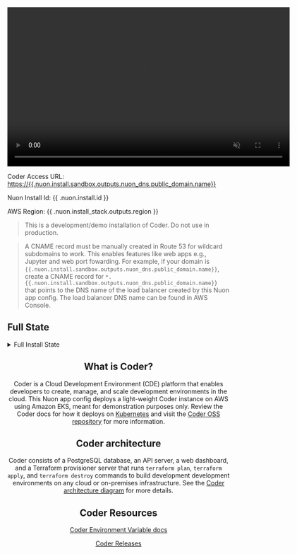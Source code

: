 <center>

  <video autoplay loop muted playsinline width="640" height="360">
    <source src="https://coder.together.agency/videos/logo/sections/0/content/9/value/video.mp4" type="video/mp4">
    Your browser does not support the video tag.
  </video>
</center>


Coder Access URL: [https://{{.nuon.install.sandbox.outputs.nuon_dns.public_domain.name}}](https://{{.nuon.install.sandbox.outputs.nuon_dns.public_domain.name}})

Nuon Install Id: {{ .nuon.install.id }}

AWS Region: {{ .nuon.install_stack.outputs.region }}

> This is a development/demo installation of Coder. Do not use in production.

> A CNAME record must be manually created in Route 53 for wildcard subdomains to work. This enables features like web apps e.g., Jupyter and web port fowarding. For example, if your domain is `{{.nuon.install.sandbox.outputs.nuon_dns.public_domain.name}}`, create a CNAME record for `*.{{.nuon.install.sandbox.outputs.nuon_dns.public_domain.name}}` that points to the DNS name of the load balancer created by this Nuon app config. The load balancer DNS name can be found in AWS Console.

## Full State

<details>
<summary>Full Install State</summary>
<pre>{{ toPrettyJson .nuon }}</pre>
</details>

<center>

## What is Coder?
Coder is a Cloud Development Environment (CDE) platform that enables developers to create, manage, and scale development environments in the cloud. This Nuon app config deploys a light-weight Coder instance on AWS using Amazon EKS, meant for demonstration purposes only. Review the Coder docs for how it deploys on [Kubernetes](https://coder.com/docs/install/kubernetes) and visit the [Coder OSS repository](https://github.com/coder/coder) for more information.

## Coder architecture
Coder consists of a PostgreSQL database, an API server, a web dashboard, and a Terraform provisioner server that runs `terraform plan`, `terraform apply`, and `terraform destroy` commands to build development development environments on any cloud or on-premises infrastructure.  See the [Coder architecture diagram](https://coder.com/docs/admin/infrastructure/architecture) for more details.

## Coder Resources

[Coder Environment Variable docs](https://coder.com/docs/reference/cli/server)

[Coder Releases](https://github.com/coder/coder/releases/)
</center>
